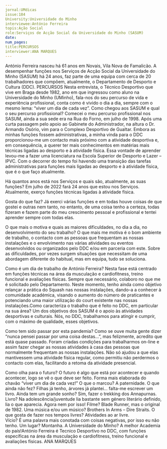 ```yaml
---
jornal:UMdicas
issue:184
University:Universidade do Minho
interviewee:António Ferreira
topis:Ação Social
role:Serviços de Acção Social da Universidade do Minho (SASUM)
date:
num_pages:
title:PERCURSOS
interviewer:ANA MARQUES
---
```


António Ferreira nasceu há 61 anos em Novais, Vila Nova de Famalicão. A desempenhar 
funções nos Serviços de Acção Social da Universidade do Minho (SASUM) há 24 anos, faz parte 
de uma equipa com cerca de 20 trabalhadores que compõem, atualmente, o Departamento de 
Desporto e Cultura (DDC).
PERCURSOS
Nesta entrevista, o Técnico Desportivo que 
vive em Braga desde 1982, ano em que 
ingressou como aluno na Universidade do 
Minho (UMinho), fala-nos do seu percurso de 
vida e experiência profissional, conta como é 
vivido o dia a dia, sempre com o mesmo lema:
“viver um dia de cada vez”.
Como chegou aos SASUM e qual o seu 
percurso profissional? 
Comecei o meu percurso profissional 
nos SASUM, ainda a sua sede era na Rua 
do Forno, em julho de 1998. Após uma 
curta passagem pelo apoio ao Gabinete do 
Administrador, na altura o Dr. Armando 
Osório, vim para o Complexo Desportivo 
de Gualtar. 
Embora as minhas funções fossem 
administrativas, a minha vinda para 
o DDC proporcionou-me um contacto 
mais próximo com a atividade desportiva 
e, em consequência, a querer ter mais 
conhecimentos em matérias mais técnicas 
ligadas ao desporto e à atividade física. 
Essa vontade de aprender levou-me a 
fazer uma licenciatura na Escola Superior 
de Desporto e Lazer – IPVC. Com o 
decorrer do tempo foi havendo uma 
transição das tarefas administrativas 
para funções mais ligadas ao desporto 
e à atividade física, que é o que faço 
atualmente.
 
Há quantos anos está nos Serviços e quais 
são, atualmente, as suas funções?
Em julho de 2022 fará 24 anos que estou 
nos Serviços. Atualmente, exerço funções 
técnicas ligadas à atividade física.
 
Gosta do que faz?
Já exerci várias funções e em todas 
houve coisas de que gostei e outras nem 
tanto, no entanto, de uma coisa tenho a 
certeza, todas fizeram e fazem parte do 
meu crescimento pessoal e profissional 
e tentei aprender sempre com todas elas.
 
O que mais o motiva e quais as maiores dificuldades, no dia a dia, no 
desenvolvimento do seu trabalho?
O que mais me motiva é o bom ambiente 
de trabalho, o contacto com as pessoas 
que frequentam as nossas instalações e 
o envolvimento nas várias atividades ou 
eventos desenvolvidos ou organizados 
pelo DDC e/ou em parceria com este.
Sobre as dificuldades, por vezes surgem 
situações que necessitam de uma 
abordagem diferente do habitual, mas 
em equipa, tudo se soluciona.
 
Como é um dia de trabalho de António 
Ferreira?
Nesta fase está centrado em funções 
técnicas na área da musculação e 
cardiofitness, treino funcional e 
avaliações físicas. Sempre que necessário, 
colaboro no que me é solicitado pelo 
Departamento.
Neste momento, tenho ainda como 
objetivo relançar a prática do Squash nas 
nossas instalações, dando-a a conhecer 
à comunidade académica, visando o 
aumento do número de praticantes e 
potenciando uma maior utilização do 
court existente nas nossas instalações.Como caracteriza o trabalho que é feito 
no DDC, em particular na sua área?
Um dos objetivos dos SASUM é o apoio 
às atividades desportivas e culturais. 
Nós, no DDC, trabalhamos para atingir 
e cumprir, com o máximo de qualidade, 
esses objetivos.
 
Como tem sido passar por esta pandemia?
Como se ouve muita gente dizer “nunca 
pensei passar por uma coisa destas…”, 
mas felizmente, acredito que está quase 
passado. Foram criadas condições para 
trabalharmos on-line e assim fazer 
chegar as nossas atividades à casa das 
pessoas que normalmente frequentam as 
nossas instalações. Não só ajudou a que 
elas mantivessem uma atividade física 
regular, como permitiu não perdermos o 
contacto com elas, facilitando a retoma 
da atividade presencial. 
 
Como olha para o futuro?
O futuro é algo que está por acontecer e 
quando acontecer, logo se vê o que deve 
ser feito. Forma mais elaborada do chavão 
“viver um dia de cada vez!” O que o marcou?
A paternidade.
O que ainda não fez?
Filhas já tenho, árvores já plantei… 
falta-me escrever um livro.
Ainda tem um grande sonho?
Sim, fazer o trekking dos Annapurnas. 
Livro?
Na adolescência/juventude lia bastante 
sem género literário definido, lia o que 
aparecia. Agora nem por isso!
Filme?
Blade Runner, mas o original de 1982.
Uma música e/ou um músico?
Brothers In Arms – Dire Straits.
O que gosta de fazer nos tempos 
livres?
Atividades ao ar livre.  
Vício?
É uma palavra mais conotada com 
coisas negativas, por isso eu não 
tenho.
Um lugar?
Montanha.
A Universidade do Minho?
A melhor Academia do país!António Ferreira é Tecnico Desportivo no DDC, com funções específicas na área da musculação e cardiofitness, treino funcional e avaliações físicas.
ANA MARQUES